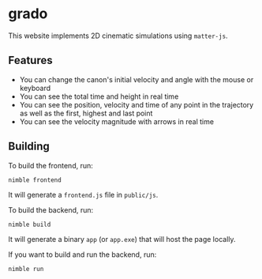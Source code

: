 # grado
This website implements 2D cinematic simulations using `matter-js`.

## Features
- You can change the canon's initial velocity and angle with the mouse or keyboard
- You can see the total time and height in real time
- You can see the position, velocity and time of any point in the trajectory as well as the first, highest and last point
- You can see the velocity magnitude with arrows in real time

## Building
To build the frontend, run:
```
nimble frontend
```
It will generate a `frontend.js` file in `public/js`.

To build the backend, run:
```
nimble build
```
It will generate a binary `app` (or `app.exe`) that will host the page locally.

If you want to build and run the backend, run:
```
nimble run
```

